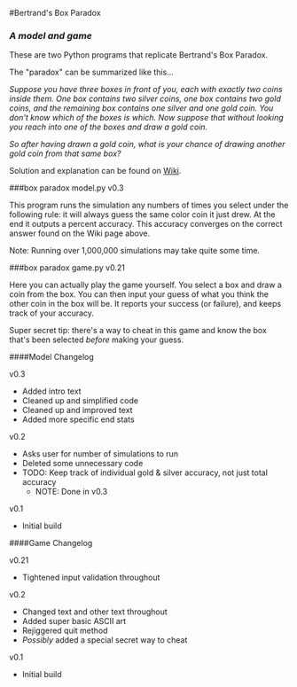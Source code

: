 #Bertrand's Box Paradox
### *A model and game*

These are two Python programs that replicate Bertrand's Box Paradox.

The "paradox" can be summarized like this...

*Suppose you have three boxes in front of you, each with exactly two coins inside them. One box contains two silver coins, one box contains two gold coins, and the remaining box contains one silver and one gold coin. You don't know which of the boxes is which. Now suppose that without looking you reach into one of the boxes and draw a gold coin.*

*So after having drawn a gold coin, what is your chance of drawing another gold coin from that same box?*

Solution and explanation can be found on [Wiki](https://en.wikipedia.org/wiki/Bertrand%27s_box_paradox).

###box paradox model.py v0.3

This program runs the simulation any numbers of times you select under the following rule: it will always guess the same color coin it just drew. At the end it outputs a percent accuracy. This accuracy converges on the correct answer found on the Wiki page above.

Note: Running over 1,000,000 simulations may take quite some time.

###box paradox game.py v0.21

Here you can actually play the game yourself. You select a box and draw a coin from the box. You can then input your guess of what you think the other coin in the box will be. It reports your success (or failure), and keeps track of your accuracy.

Super secret tip: there's a way to cheat in this game and know the box that's been selected *before* making your guess.

####Model Changelog

v0.3
* Added intro text
* Cleaned up and simplified code
* Cleaned up and improved text
* Added more specific end stats

v0.2
* Asks user for number of simulations to run
* Deleted some unnecessary code
* TODO: Keep track of individual gold & silver accuracy, not just total accuracy
  * NOTE: Done in v0.3

v0.1
* Initial build

####Game Changelog

v0.21
* Tightened input validation throughout

v0.2
* Changed text and other text throughout
* Added super basic ASCII art
* Rejiggered quit method
* *Possibly* added a special secret way to cheat

v0.1
* Initial build